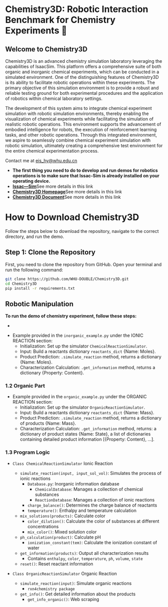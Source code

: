 # Chemistry3D: Robotic Interaction Benchmark for Chemistry Experiments 🧪
## Welcome to Chemistry3D
Chemistry3D is an advanced chemistry simulation laboratory leveraging the capabilities of IsaacSim. This platform offers a comprehensive suite of both organic and inorganic chemical experiments, which can be conducted in a simulated environment. One of the distinguishing features of Chemistry3D is its ability to facilitate robotic operations within these experiments. The primary objective of this simulation environment is to provide a robust and reliable testing ground for both experimental procedures and the application of robotics within chemical laboratory settings.

The development of this system aims to integrate chemical experiment simulation with robotic simulation environments, thereby enabling the visualization of chemical experiments while facilitating the simulation of realistic robotic operations. This environment supports the advancement of embodied intelligence for robots, the execution of reinforcement learning tasks, and other robotic operations. Through this integrated environment, we aspire to seamlessly combine chemical experiment simulation with robotic simulation, ultimately creating a comprehensive test environment for the entire chemical experimentation process.

Contact me at eis_hy@whu.edu.cn

* **The first thing you need to do to develop and run demos for robotics operations is to make sure that Issac-Sim is already installed on your operating device.**
* [**Issac—Sim**](https://docs.omniverse.nvidia.com/isaacsim/latest/index.html)See more details in this link
* [**Chemistry3D Homepage**](https://www.omni-chemistry.com/#/)See more details in this link
* [**Chemistry3D Document**](https://www.omni-chemistry.com/#/)See more details in this link

# How to Download Chemistry3D

Follow the steps below to download the repository, navigate to the correct directory, and run the demo.

## Step 1: Clone the Repository

First, you need to clone the repository from GitHub. Open your terminal and run the following command:

```bash
git clone https://github.com/WHU-DOUBLE/Chemistry3D.git
cd Chemistry3D
pip install -r requirements.txt
```
## Robotic Manipulation
**To run the demo of chemistry experiment, follow these steps:**



* 
- Example provided in the `inorganic_example.py` under the IONIC REACTION section:
  - Initialization: Set up the simulator `ChemicalReactionSimulator`.
  - Input: Build a reactants dictionary `reactants_dict` {Name: Moles}.
  - Product Prediction: `.simulate_reaction` method, returns a dictionary {Name: Moles}.
  - Characterization Calculation: `.get_information` method, returns a dictionary {Property: Content}.

### 1.2 Organic Part

- Example provided in the `organic_example.py` under the ORGANIC REACTION section:
  - Initialization: Set up the simulator `OrganicReactionSimulator`.
  - Input: Build a reactants dictionary `reactants_dict` {Name: Mass}.
  - Product Prediction: `.simulate_reaction` method, returns a dictionary of products {Name: Mass}.
  - Characterization Calculation: `.get_information` method, returns: a dictionary of product states {Name: State}, a list of dictionaries containing detailed product information [{Property: Content}, ...].

### 1.3 Program Logic

- `Class ChemicalReactionSimulator` Ionic Reaction
  - `simulate_reaction(input, input_sol_vol)`: Simulates the process of ionic reactions
    - `Database.py`: Inorganic information database
      - `ChemicalDatabase`: Manages a collection of chemical substances
      - `ReactionDatabase`: Manages a collection of ionic reactions
    - `charge_balance()`: Determines the charge balance of reactants
    - `temperature()`: Enthalpy and temperature calculation
  - `mix_solutions(products)`: Calculate color
    - `color_dilution()`: Calculate the color of substances at different concentrations
    - `mix_color()`: Mixed solution color
  - `ph_calculation(product)`: Calculate pH
    - `ionization_constant(tem)`: Calculate the ionization constant of water
  - `get_information(products)`: Output all characterization results
    - Contains `enthalpy`, `color`, `temperature`, `ph`, `volume`, `state`
  - `reset()`: Reset reactant information

- `Class OrganicReactionSimulator` Organic Reaction
  - `simulate_reaction(input)`: Simulate organic reactions
    - `rxn4chemistry package`
  - `get_info()`: Get detailed information about the products
    - `get_info_organic()`: Web scraping

